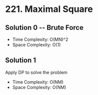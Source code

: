 # 221. Maximal Square
## Solution 0 -- Brute Force
* Time Complexity: O(MN)^2
* Space Complexity: O(1)

## Solution 1
Apply DP to solve the problem
* Time Complexity: O(NM)
* Space Complexity: O(NM)